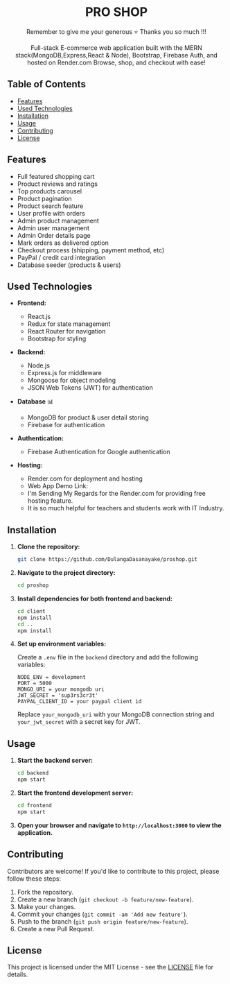 <div align="center">

# PRO SHOP

Remember to give me your generous ⭐ Thanks you so much !!!

Full-stack E-commerce web application built with the MERN stack(MongoDB,Express,React & Node), Bootstrap, Firebase Auth, and hosted on Render.com Browse, shop, and checkout with ease!

</div>

## Table of Contents

- [Features](#features)
- [Used Technologies](#used-technologies)
- [Installation](#installation)
- [Usage](#usage)
- [Contributing](#contributing)
- [License](#license)

## Features

- Full featured shopping cart
- Product reviews and ratings
- Top products carousel
- Product pagination
- Product search feature
- User profile with orders
- Admin product management
- Admin user management
- Admin Order details page
- Mark orders as delivered option
- Checkout process (shipping, payment method, etc)
- PayPal / credit card integration
- Database seeder (products & users)

## Used Technologies

- **Frontend:**

  - React.js
  - Redux for state management
  - React Router for navigation
  - Bootstrap for styling

- **Backend:**

  - Node.js
  - Express.js for middleware
  - Mongoose for object modeling
  - JSON Web Tokens (JWT) for authentication

- **Database** 📊

  - MongoDB for product & user detail storing
  - Firebase for authentication

- **Authentication:**

  - Firebase Authentication for Google authentication

- **Hosting:**
  - Render.com for deployment and hosting
  - Web App Demo Link:
  - I'm Sending My Regards for the Render.com for providing free hosting feature.
  - It is so much helpful for teachers and students work with IT Industry.

## Installation

1. **Clone the repository:**

   ```bash
   git clone https://github.com/DulangaDasanayake/proshop.git
   ```

2. **Navigate to the project directory:**

   ```bash
   cd proshop
   ```

3. **Install dependencies for both frontend and backend:**

   ```bash
   cd client
   npm install
   cd ..
   npm install
   ```

4. **Set up environment variables:**

   Create a `.env` file in the `backend` directory and add the following variables:

   ```plaintext
   NODE_ENV = development
   PORT = 5000
   MONGO_URI = your mongodb uri
   JWT_SECRET = 'sup3rs3cr3t'
   PAYPAL_CLIENT_ID = your paypal client id
   ```

   Replace `your_mongodb_uri` with your MongoDB connection string and `your_jwt_secret` with a secret key for JWT.

## Usage

1. **Start the backend server:**

   ```bash
   cd backend
   npm start
   ```

2. **Start the frontend development server:**

   ```bash
   cd frontend
   npm start
   ```

3. **Open your browser and navigate to `http://localhost:3000` to view the application.**

## Contributing

Contributors are welcome! If you'd like to contribute to this project, please follow these steps:

1. Fork the repository.
2. Create a new branch (`git checkout -b feature/new-feature`).
3. Make your changes.
4. Commit your changes (`git commit -am 'Add new feature'`).
5. Push to the branch (`git push origin feature/new-feature`).
6. Create a new Pull Request.

## License

This project is licensed under the MIT License - see the [LICENSE](LICENSE) file for details.
